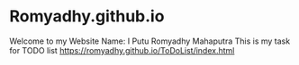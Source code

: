 # Romyadhy.github.io
Welcome to my Website
Name: I Putu Romyadhy Mahaputra
This is my task for TODO list
https://romyadhy.github.io/ToDoList/index.html 
